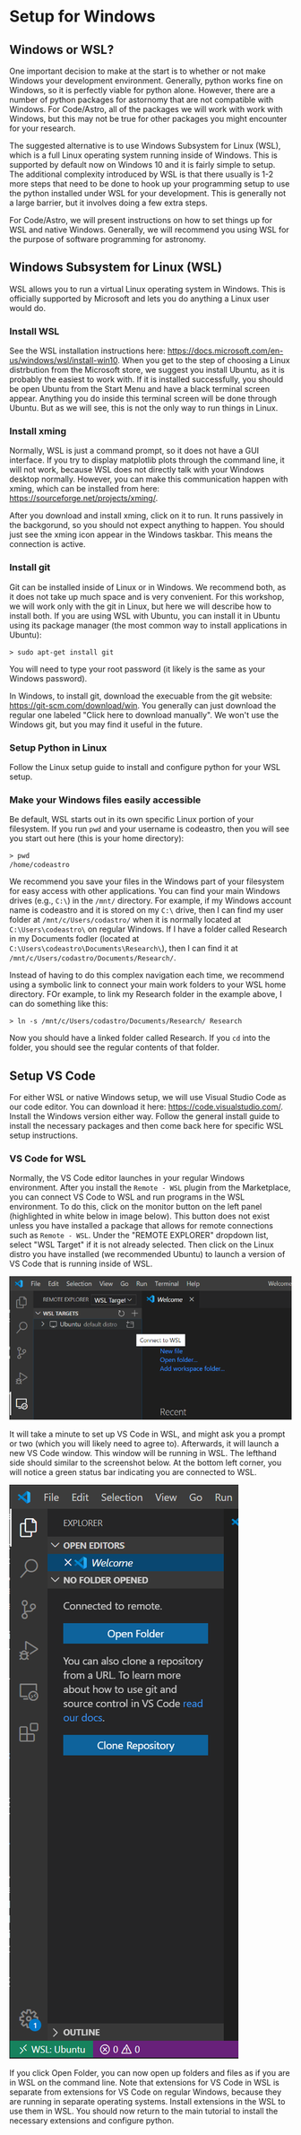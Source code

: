 # Setup for Windows

## Windows or WSL?

One important decision to make at the start is to whether or not make Windows your development environment. Generally, python works fine on Windows, so it is perfectly viable for python alone. However, there are a number of python packages for astornomy that are not compatible with Windows. For Code/Astro, all of the packages we will work with work with Windows, but this may not be true for other packages you might encounter for your research.

The suggested alternative is to use Windows Subsystem for Linux (WSL), which is a full Linux operating system running inside of Windows. This is supported by default now on Windows 10 and it is fairly simple to setup. The additional complexity introduced by WSL is that there usually is 1-2 more steps that need to be done to hook up your programming setup to use the python installed under WSL for your development. This is generally not a large barrier, but it involves doing a few extra steps. 

For Code/Astro, we will present instructions on how to set things up for WSL and native Windows. Generally, we will recommend you using WSL for the purpose of software programming for astronomy.

## Windows Subsystem for Linux (WSL)

WSL allows you to run a virtual Linux operating system in Windows. This is officially supported by Microsoft and lets you do anything a Linux user would do. 

### Install WSL

See the WSL installation instructions here: https://docs.microsoft.com/en-us/windows/wsl/install-win10. When you get to the step of choosing a Linux distrbution from the Microsoft store, we suggest you install Ubuntu, as it is probably the easiest to work with. If it is installed successfully, you should be open Ubuntu from the Start Menu and have a black terminal screen appear. Anything you do inside this terminal screen will be done through Ubuntu. But as we will see, this is not the only way to run things in Linux.

### Install xming

Normally, WSL is just a command prompt, so it does not have a GUI interface. If you try to display matplotlib plots through the command line, it will not work, because WSL does not directly talk with your Windows desktop normally. However, you can make this communication happen with xming, which can be installed from here: https://sourceforge.net/projects/xming/.

After you download and install xming, click on it to run. It runs passively in the backgorund, so you should not expect anything to happen. You should just see the xming icon appear in the Windows taskbar. This means the connection is active. 

### Install git

Git can be installed inside of Linux or in Windows. We recommend both, as it does not take up much space and is very convenient. For this workshop, we will work only with the git in Linux, but here we will describe how to install both. If you are using WSL with Ubuntu, you can install it in Ubuntu using its package manager (the most common way to install applications in Ubuntu):

    > sudo apt-get install git

You will need to type your root password (it likely is the same as your Windows password).

In Windows, to install git, download the execuable from the git website: https://git-scm.com/download/win. You generally can just download the regular one labeled "Click here to download manually". We won't use the Windows git, but you may find it useful in the future. 

### Setup Python in Linux

Follow the Linux setup guide to install and configure python for your WSL setup.

### Make your Windows files easily accessible

Be default, WSL starts out in its own specific Linux portion of your filesystem. If you run `pwd` and your username is codeastro, then you will see you start out here (this is your home directory):

    > pwd
    /home/codeastro

We recommend you save your files in the Windows part of your filesystem for easy access with other applications. You can find your main Windows drives (e.g., `C:\`) in the `/mnt/` directory. For example, if my Windows account name is codeastro and it is stored on my `C:\` drive, then I can find my user folder at `/mnt/c/Users/codastro/` when it is normally located at `C:\Users\codeastro\` on regular Windows. If I have a folder called Research in my Documents fodler (located at `C:\Users\codeastro\Documents\Research\`), then I can find it at `/mnt/c/Users/codastro/Documents/Research/`. 

Instead of having to do this complex navigation each time, we recommend using a symbolic link to connect your main work folders to your WSL home directory. FOr example, to link my Research folder in the example above, I can do something like this:

    > ln -s /mnt/c/Users/codastro/Documents/Research/ Research

Now you should have a linked folder called Research. If you `cd` into the folder, you should see the regular contents of that folder. 

## Setup VS Code

For either WSL or native Windows setup, we will use Visual Studio Code as our code editor. You can download it here: https://code.visualstudio.com/. Install the Windows version either way. Follow the general install guide to install the necessary packages and then come back here for specific WSL setup instructions. 

### VS Code for WSL

Normally, the VS Code editor launches in your regular Windows environment. After you install the `Remote - WSL` plugin from the Marketplace, you can connect VS Code to WSL and run programs in the WSL environment. To do this, click on the monitor button on the left panel (highlighted in white below in image below). This button does not exist unless you have installed a package that allows for remote connections such as `Remote - WSL`. Under the "REMOTE EXPLORER" dropdown list, select "WSL Target" if it is not already selected. Then click on the Linux distro you have installed (we recommended Ubuntu) to launch a version of VS Code that is running inside of WSL.

![](../imgs/vscode-wsl-connect.png)

It will take a minute to set up VS Code in WSL, and might ask you a prompt or two (which you will likely need to agree to). Afterwards, it will launch a new VS Code window. This window will be running in WSL. The lefthand side should similar to the screenshot below. At the bottom left corner, you will notice a green status bar indicating you are connected to WSL. 

![](../imgs/vscode-wsl-connected.png)

If you click Open Folder, you can now open up folders and files as if you are in WSL on the command line. Note that extensions for VS Code in WSL is separate from extensions for VS Code on regular Windows, because they are running in separate operating systems. Install extensions in the WSL to use them in WSL. You should now return to the main tutorial to install the necessary extensions and configure python. 